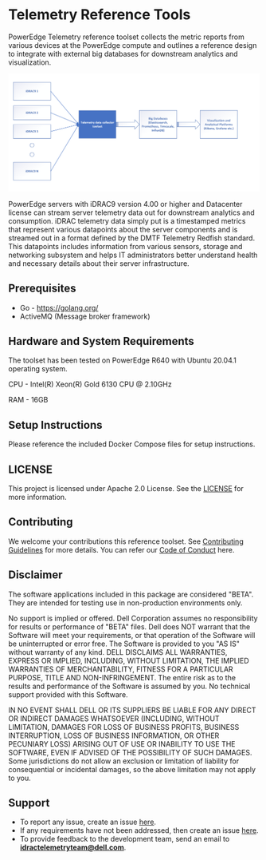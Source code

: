 # Telemetry Reference Tools  


PowerEdge Telemetry reference toolset collects the metric reports from various devices at the PowerEdge compute and outlines a reference design to integrate with external big databases for downstream analytics and visualization.


![Screenshot](overview.png)

PowerEdge servers with iDRAC9 version 4.00 or higher and Datacenter license can stream server telemetry data out for downstream analytics and consumption. iDRAC telemetry data simply put is a timestamped metrics that represent various datapoints about the server components and is streamed out in a format defined by the DMTF Telemetry Redfish standard. This datapoints includes information from various sensors, storage and networking subsystem and helps IT administrators better understand health and necessary details about their server infrastructure.


## Prerequisites
* Go - https://golang.org/
* ActiveMQ (Message broker framework)

## Hardware and System Requirements
The toolset has been tested on PowerEdge R640 with Ubuntu 20.04.1 operating system. 

CPU - Intel(R) Xeon(R) Gold 6130 CPU @ 2.10GHz

RAM - 16GB

## Setup Instructions  
Please reference the included Docker Compose files for setup instructions.

## LICENSE
This project is licensed under Apache 2.0 License. See the [LICENSE](LICENSE.md) for more information.

## Contributing
We welcome your contributions this reference toolset. See [Contributing Guidelines](CONTRIBUTING.md) for more details.
You can refer our [Code of Conduct](CODE_OF_CONDUCT.md) here.

## Disclaimer
The software applications included in this package are  considered "BETA". They are intended for testing use in non-production  environments only. 

No support is implied or offered. Dell Corporation assumes no  responsibility for results or performance of "BETA" files.  Dell does NOT warrant that the Software will meet your requirements, or that operation of the Software will be uninterrupted or error free. The Software is provided to you "AS IS" without warranty of any kind. DELL DISCLAIMS ALL WARRANTIES, EXPRESS OR IMPLIED, INCLUDING, WITHOUT LIMITATION, THE IMPLIED WARRANTIES OF MERCHANTABILITY, FITNESS FOR A PARTICULAR PURPOSE, TITLE AND NON-INFRINGEMENT. The entire risk as to the results and performance of the Software is assumed by you. No technical support provided with this Software. 

IN NO EVENT SHALL DELL OR ITS SUPPLIERS BE LIABLE FOR ANY DIRECT OR INDIRECT DAMAGES WHATSOEVER (INCLUDING, WITHOUT LIMITATION, DAMAGES FOR LOSS OF BUSINESS PROFITS, BUSINESS INTERRUPTION, LOSS OF BUSINESS INFORMATION, OR OTHER PECUNIARY LOSS) ARISING OUT OF USE OR INABILITY TO USE THE SOFTWARE, EVEN IF ADVISED OF THE POSSIBILITY OF SUCH DAMAGES. Some jurisdictions do not allow an exclusion or limitation of liability for consequential or incidental damages, so the above limitation may not apply to you.


## Support
  * To report any issue, create an issue [here](https://github.com/dell/iDRAC-Telemetry-Reference-Tools/issues).
  * If any requirements have not been addressed, then create an issue [here](https://github.com/dell/iDRAC-Telemetry-Reference-Tools/issues).
  * To provide feedback to the development team, send an email to **idractelemetryteam@dell.com**.

